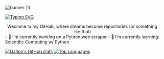 ![banner (1)](https://user-images.githubusercontent.com/104313049/211453457-8fe5f330-e21a-4c96-8f00-7f713109b122.png)

[![Typing SVG](https://readme-typing-svg.herokuapp.com?font=Fira+Code&pause=1000&width=435&lines=The+five+boxing+wizards+jump+quickly)](https://git.io/typing-svg)

<div style="text-align: center;">Weclome to my GitHub, where dreams become repositories (or something like that)
</div>
- 🔭 I’m currently working on a Python web scraper
- 🌱 I’m currently learning: Scientific Computing w/ Python

[![Dalton's GitHub stats](https://github-readme-stats.vercel.app/api?username=ddaly2&theme=transparent)](https://github.com/ddaly2/github-readme-stats)
[![Top Languages](https://github-readme-stats.vercel.app/api/top-langs/?username=ddaly2&layout=compact&theme=transparent)](https://github.com/ddaly2/github-readme-stats)

